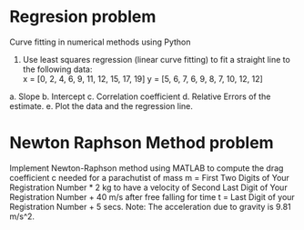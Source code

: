 # Regresion problem
Curve fitting in numerical methods using Python
1. Use least squares regression (linear curve fitting) to fit a straight line to the following data:  
x = [0, 2, 4, 6, 9, 11, 12, 15, 17, 19]
y = [5, 6, 7, 6, 9, 8, 7, 10, 12, 12]

a. Slope
b. Intercept
c. Correlation coefficient
d. Relative Errors of the estimate.
e. Plot the data and the regression line.


# Newton Raphson Method problem
Implement Newton-Raphson method using MATLAB to compute the drag coefficient c needed for a parachutist of mass m = First Two Digits of Your Registration Number * 2 kg to have a
velocity of Second Last Digit of Your Registration Number + 40 m/s after free falling for time t =
Last Digit of your Registration Number + 5 secs. Note: The acceleration due to gravity is 9.81 m/s^2.


